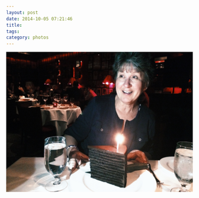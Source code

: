 ```yaml
---
layout: post
date: 2014-10-05 07:21:46
title: 
tags:
category: photos
---
```


![title](/assets/photoblog/moms-60th.jpg)